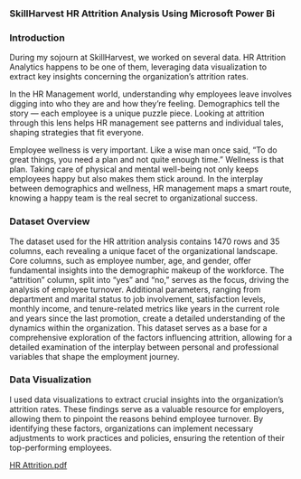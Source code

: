 ### SkillHarvest HR Attrition Analysis Using Microsoft Power Bi

### Introduction
During my sojourn at SkillHarvest, we worked on several data. HR Attrition Analytics happens to be one of them, leveraging data visualization to extract key insights concerning the organization’s attrition rates.

In the HR Management world, understanding why employees leave involves digging into who they are and how they’re feeling. Demographics tell the story — each employee is a unique puzzle piece. Looking at attrition through this lens helps HR management see patterns and individual tales, shaping strategies that fit everyone.

Employee wellness is very important. Like a wise man once said, “To do great things, you need a plan and not quite enough time.” Wellness is that plan. Taking care of physical and mental well-being not only keeps employees happy but also makes them stick around. In the interplay between demographics and wellness, HR management maps a smart route, knowing a happy team is the real secret to organizational success.

### Dataset Overview
The dataset used for the HR attrition analysis contains 1470 rows and 35 columns, each revealing a unique facet of the organizational landscape. Core columns, such as employee number, age, and gender, offer fundamental insights into the demographic makeup of the workforce. The “attrition” column, split into “yes” and “no,” serves as the focus, driving the analysis of employee turnover. Additional parameters, ranging from department and marital status to job involvement, satisfaction levels, monthly income, and tenure-related metrics like years in the current role and years since the last promotion, create a detailed understanding of the dynamics within the organization. This dataset serves as a base for a comprehensive exploration of the factors influencing attrition, allowing for a detailed examination of the interplay between personal and professional variables that shape the employment journey.

### Data Visualization
I used data visualizations to extract crucial insights into the organization’s attrition rates. These findings serve as a valuable resource for employers, allowing them to pinpoint the reasons behind employee turnover. By identifying these factors, organizations can implement necessary adjustments to work practices and policies, ensuring the retention of their top-performing employees.

[HR Attrition.pdf](https://github.com/user-attachments/files/17899221/HR.Attrition.pdf)

